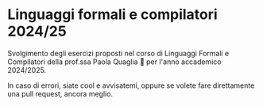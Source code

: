 # Linguaggi formali e compilatori 2024/25
Svolgimento degli esercizi proposti nel corso di Linguaggi Formali e Compilatori della prof.ssa Paola Quaglia 🐧 per l'anno accademico 2024/2025.

In caso di errori, siate cool e avvisatemi, oppure se volete fare direttamente una pull request, ancora meglio.
